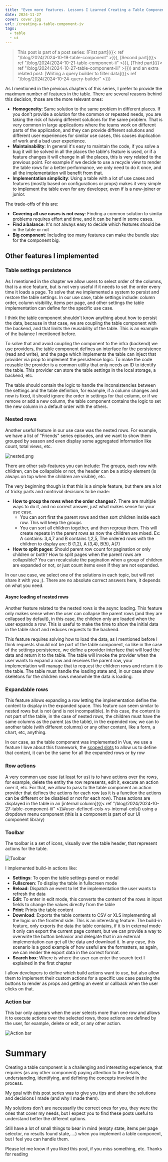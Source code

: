 ```yaml
---
title: "Even more features. Lessons I Learned Creating a Table Component (4/4)"
date: 2024-11-27
cover: cover.jpg
url: /creating-a-table-component-iv
tags:
  - table
  - ui
---
```


> This post is part of a post series: [First part]({{< ref "/blog/2024/2024-10-19-table-component" >}}), [Second part]({{< ref "/blog/2024/2024-10-21-table-component-ii" >}}), [Third part]({{< ref "/blog/2024/2024-10-27-table-component-iii" >}})) and an extra related post: [Writing a query builder to filter data]({{< ref "/blog/2024/2024-10-24-query-builder" >}})

As I mentioned in the previous chapters of this series, I prefer to provide the maximum number of features in the table. There are several reasons behind this decision, those are the more relevant ones:

- **Homogeneity**: Same solution to the same problem in different places. If you don't provide a solution for the common or repeated needs, you are taking the risk of having different solutions for the same problem. That is very common in large applications where the teams work on different parts of the application, and they can provide different solutions and different user experiences for similar use cases, this causes duplication of work and a bad user experience.
- **Maintainability**: In general it's easy to maintain the code, if you solve a bug it will be solved in all the places the table's feature is used, or if a feature changes it will change in all the places, this is very related to the previous point. For example if we decide to use a recycle view to render the table rows for a better performance, we only need to do it once, and all the implementation will benefit from that. 
- **Implementation simplicity**: Using a table with a lot of use cases and features (mostly based on configurations or props) makes it very simple to implement the table even for any developer, even if is a new-joiner or junior.
 
The trade-offs of this are:
- **Covering all use cases is not easy**: Finding a common solution to similar problems requires effort and time, and it can be hard in some cases.
- **Find a balance**: It's not always easy to decide which features should be in the table or not 
- **Big component**: Including too many features can make the bundle size for the component big.

## Other features I implemented

### Table settings persistence

As I mentioned in the chapter we allow users to select order of the columns, that is a nice feature, but is not very useful if it needs to set the order every time it loads a page. To solve that we implemented a system to persist and restore the table settings. In our use case, table settings include: column order, column visibility, items per page, and other settings the table implementation can define for the specific use case.

I think the table component shouldn't know anything about how to persist the data, because in that case, we are coupling the table component with the backend, and that limits the reusability of the table. This is an example of the balance I mentioned before.

To solve that and avoid coupling the component to the infra (backend) we use providers, the table component defines an interface for the persistence (read and write), and the page which implements the table can inject that provider via prop to implement the persistence logic. To make the code reusable the provider is a common utility that only needs an ID to identify the table. This provider can store the table settings in the local storage, a backend, etc.

The table should contain the logic to handle the inconsistencies between the settings and the table definition, for example, if a column changes and now is fixed, it should ignore the order in settings for that column, or if we remove or add a new column, the table component contains the logic to set the new column in a default order with the others.

### Nested rows
Another useful feature in our use case was the nested rows. For example, we have a list of "Friends" series episodes, and we want to show them grouped by season and even display some aggregated information like count, total views, etc.

![nested.png](nested.png)

There are other sub-features you can include: The groups, each row with children, can be collapsible or not, the header can be a sticky element (is always on top when the children are visible), etc.

The very beginning though is that this is a simple feature, but there are a lot of tricky parts and nontrivial decisions to be made:

- **How to group the rows when the order changes?**. There are multiple ways to do it, and no correct answer, just what makes sense for your use case.
  - You can sort first the parent rows and then sort children inside each row. This will keep the groups
  - You can sort all children together, and then regroup them. This will create repeats in the parent rows as now the children are mixed. Ex: A contains: 3,4,7 and B contains 1,2,5, The ordered rows with the children to display are: B (1,2), A (3,4), B(5), A(7)
- **How to split pages**: Should parent row count for pagination or only children or both? How to split pages when the parent rows are collapsible? You can recalculate the pagination when a group of children are expanded or not, or just count items even if they are not expanded.

In our use case, we select one of the solutions in each topic, but will not share it with you ;). There are no absolute correct answers here, it depends on what you need.


#### Async loading of nested rows
Another feature related to the nested rows is the async loading. This feature only makes sense when the user can collapse the parent rows (and they are collapsed by default), in this case, the children only are loaded when the user expands a row. This is useful to make the time to show the initial data in the table short and reduces requests to the backend.

This feature requires solving how to load the data, as I mentioned before I think requests should not be part of the table component, so like in the case of the settings persistence, we define a provider interface that will load the data and return it to the table. The table will invoke the provider when the user wants to expand a row and receives the parent row, your implementation will manage that to request the children rows and return it to the table. The table must handle the loading state and, in our case show skeletons for the children rows meanwhile the data is loading.

### Expandable rows
This feature allows expanding a row letting the implementation define the content to display in the expanded space. This feature can seem similar to nested rows but is not (and is not incompatible). In this case, the content is not part of the table, in the case of nested rows, the children must have the same columns as the parent (as the table), in the expended row, we can to another table (with different columns) or any other content, like a form, a chart, etc, anything.

In our case, as the table component was implemented in Vue, we use a feature I love about this framework, the [scoped slots](https://vuejs.org/guide/components/slots#scoped-slots) to allow us to define that content, it can be the same for all the expanded rows or by row

### Row actions
A very common use case (at least for us) is to have actions over the rows, for example, delete the entity the row represents, edit it, execute an action over it, etc. For that, we allow to pass to the table component an action provider that defines the actions for each row (as it is a function the actions can be different or be disabled or not for each row). Those actions are displayed in the table in an [internal column]({{< ref "/blog/2024/2024-10-27-table-component-iii" >}}#user-defined-cols-vs-internal-cols)) using a dropdown menu component (this is a component is part of our UI component library)

### Toolbar
The toolbar is a set of icons, visually over the table header, that represent actions for the table.   

![Toolbar](toolbar.png)

I implemented build-in actions like:

- **Settings**: To open the table settings panel or modal
- **Fullscreen**: To display the table in fullscreen mode
- **Reload**: Dispatch an event to let the implementation the user wants to refresh the data
- **Edit**: To enter in edit mode, this converts the content of the rows in input fields to change the values directly from the table
- **Print**: Prints the table content
- **Download**: Exports the table contents to CSV or XLS implementing all the logic on the frontend side. This is an interesting feature. The build-in feature, only exports the data the table contains, if it is in external mode it only can export the current page content, but we can provide a way to overwrite the button behavior and delegate that in an external implementation can get all the data and download it. In any case, this scenario is a good example of how useful are the formatters, as again, we can render the export data in the correct format.
- **Search box**: Where is where the user can enter the search text I explained in the first chapter

I allow developers to define which build actions want to use, but also allow them to implement their custom actions for a specific use case passing the buttons to render as props and getting an event or callback when the user clicks on that.

### Action bar
This bar only appears when the user selects more than one row and allows it to execute actions over the selected rows, those actions are defined by the user, for example, delete or edit, or any other action.

![Action bar](actionbar.png)


# Summary
Creating a table component is a challenging and interesting experience, that requires (as any other component) paying attention to the details, understanding, identifying, and defining the concepts involved in the process. 

My goal with this post series was to give you tips and share the solutions and decisions I made (and why I made them). 

My solutions don't are necessarily the correct ones for you, they were the ones that cover my needs, but I expect you to find these posts useful to understand better the different options.

Still have a lot of small things to bear in mind (empty state, items per page selector, no results found state,....) when you implement a table component, but I feel you can handle them.

Please let me know if you liked this post, if you miss something, etc. Thanks for reading
